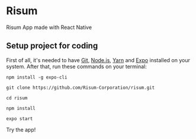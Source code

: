 # Risum
Risum App made with React Native

## Setup project for coding
First of all, it's needed to have [Git](https://git-scm.com/downloads), [Node.js](https://nodejs.org/en/download/), [Yarn](https://yarnpkg.com/) and [Expo](https://expo.io/) installed on your system. After that, run these commands on your terminal:

```
npm install -g expo-cli

git clone https://github.com/Risum-Corporation/risum.git

cd risum

npm install

expo start
```

Try the app!
